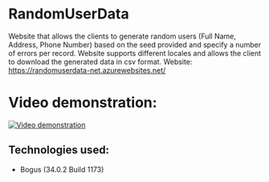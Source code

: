 # RandomUserData

Website that allows the clients to generate random users (Full Name, Address, Phone Number) based on the seed provided and specify a number of errors per record. Website supports different locales and allows the client to download the generated data in csv format.
Website:
https://randomuserdata-net.azurewebsites.net/

# Video demonstration:
[![Video demonstration](https://img.youtube.com/vi/eBn0ZIQjN8o/maxresdefault.jpg)](https://www.youtube.com/watch?v=eBn0ZIQjN8o)

## Technologies used:
- Bogus (34.0.2 Build 1173)

